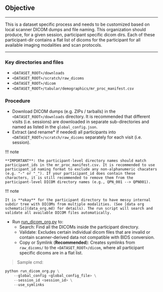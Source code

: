 ## Objective

---

This is a dataset specific process and needs to be customized based on local scanner DICOM dumps and file naming. This organization should produce, for a given session, participant specific dicom dirs. Each of these participant-dir contains a flat list of dicoms for the participant for all available imaging modalities and scan protocols.

---
### Key directories and files

- `<DATASET_ROOT>/downloads`
- `<DATASET_ROOT>/scratch/raw_dicoms`
- `<DATASET_ROOT>/dicom`
- `<DATASET_ROOT>/tabular/demographics/mr_proc_manifest.csv`

### Procedure

- Download DICOM dumps (e.g. ZIPs / tarballs) in the `<DATASET_ROOT>/downloads` directory. It is recommended that different visits (i.e. sessions) are downloaded in separate sub-directories and named as listed in the `global_config.json`.
- Extract (and rename* if needed) all participants into `<DATASET_ROOT>/scratch/raw_dicoms` separately for each visit (i.e. session). 
  

!!! note

    **IMPORTANT**: the participant-level directory names should match participant_ids in the mr_proc_manifest.csv. It is recommended to use participant_id naming format to exclude any non-alphanumeric chacaters (e.g. "-" or "_"). If your participant_id does contain these characters, it is still recommended to remove them from the participant-level DICOM directory names (e.g., QPN_001 --> QPN001).  

!!! note

    It is **okay** for the participant directory to have messy internal subdir tree with DICOMs from multiple modalities. (See [data org schematic](data_org.md) for details). The run script will search and validate all available DICOM files automatically. 


- Run [run_dicom_org.py](https://github.com/neurodatascience/mr_proc/blob/main/workflow/dicom_org/run_dicom_org.py) to:
    - Search: Find all the DICOMs inside the participant directory. 
    - Validate: Excludes certain individual dicom files that are invalid or contain scanner-derived data not compatible with BIDS conversion.
    -  Copy or Symlink (**Recommended**): Creates symlinks from `raw_dicoms/` to the `<DATASET_ROOT>/dicom`, where all participant specific dicoms are in a flat list.

> Sample cmd:
```python
python run_dicom_org.py \
    --global_config <global_config_file> \
    --session_id <session_id> \
    --use_symlinks 
```